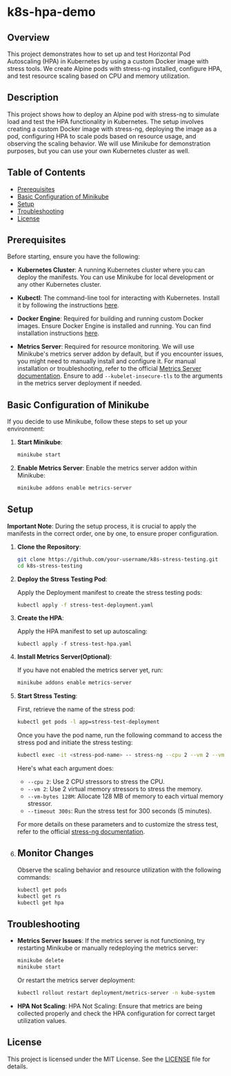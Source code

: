 # k8s-hpa-demo

## Overview

This project demonstrates how to set up and test Horizontal Pod Autoscaling (HPA) in Kubernetes by using a custom Docker image with stress tools. We create Alpine pods with stress-ng installed, configure HPA, and test resource scaling based on CPU and memory utilization.

## Description

This project shows how to deploy an Alpine pod with stress-ng to simulate load and test the HPA functionality in Kubernetes. The setup involves creating a custom Docker image with stress-ng, deploying the image as a pod, configuring HPA to scale pods based on resource usage, and observing the scaling behavior. We will use Minikube for demonstration purposes, but you can use your own Kubernetes cluster as well.

## Table of Contents

- [Prerequisites](#prerequisites)
- [Basic Configuration of Minikube](#basic-configuration-of-minikube)
- [Setup](#setup)
- [Troubleshooting](#troubleshooting)
- [License](#license)

## Prerequisites

Before starting, ensure you have the following:

- **Kubernetes Cluster**: A running Kubernetes cluster where you can deploy the manifests. You can use Minikube for local development or any other Kubernetes cluster.

- **Kubectl**: The command-line tool for interacting with Kubernetes. Install it by following the instructions [here](https://kubernetes.io/docs/tasks/tools/install-kubectl/).

- **Docker Engine**: Required for building and running custom Docker images. Ensure Docker Engine is installed and running. You can find installation instructions [here](https://docs.docker.com/get-docker/).

- **Metrics Server**: Required for resource monitoring. We will use Minikube's metrics server addon by default, but if you encounter issues, you might need to manually install and configure it. For manual installation or troubleshooting, refer to the official [Metrics Server documentation](https://github.com/kubernetes-sigs/metrics-server). Ensure to add `--kubelet-insecure-tls` to the arguments in the metrics server deployment if needed.

## Basic Configuration of Minikube

If you decide to use Minikube, follow these steps to set up your environment:

1. **Start Minikube**:
   ```bash
   minikube start
   ```
2. **Enable Metrics Server**:
   Enable the metrics server addon within Minikube:
   ```bash
   minikube addons enable metrics-server
   ```

## Setup

**Important Note**: During the setup process, it is crucial to apply the manifests in the correct order, one by one, to ensure proper configuration.

1. **Clone the Repository**:
   ```bash
   git clone https://github.com/your-username/k8s-stress-testing.git
   cd k8s-stress-testing
   ```

2. **Deploy the Stress Testing Pod**:
   
   Apply the Deployment manifest to create the stress testing pods:
   ```bash
   kubectl apply -f stress-test-deployment.yaml
   ```

3. **Create the HPA**:
   
   Apply the HPA manifest to set up autoscaling:
   ```
   kubectl apply -f stress-test-hpa.yaml
   ```

4. **Install Metrics Server(Optional)**:
   
   If you have not enabled the metrics server yet, run:
   ```bash
   minikube addons enable metrics-server
   ```

5. **Start Stress Testing**:
   
   First, retrieve the name of the stress pod:
   ```bash
   kubectl get pods -l app=stress-test-deployment
   ```
   Once you have the pod name, run the following command to access the stress pod and initiate the stress testing:
   ```bash
   kubectl exec -it <stress-pod-name> -- stress-ng --cpu 2 --vm 2 --vm-bytes 128M --timeout 300s
   ```
   Here's what each argument does:

   - `--cpu 2`: Use 2 CPU stressors to stress the CPU.
   - `--vm 2`: Use 2 virtual memory stressors to stress the memory.
   - `--vm-bytes 128M`: Allocate 128 MB of memory to each virtual memory stressor.
   - `--timeout 300s`: Run the stress test for 300 seconds (5 minutes).

   For more details on these parameters and to customize the stress test, refer to the official [stress-ng documentation](https://github.com/ColinIanKing/stress-ng).

6. ## Monitor Changes

   Observe the scaling behavior and resource utilization with the following commands:

   ```bash
   kubectl get pods
   kubectl get rs
   kubectl get hpa
   ```

## Troubleshooting

- **Metrics Server Issues**: If the metrics server is not functioning, try restarting Minikube or manually redeploying the metrics server:

  ```bash
  minikube delete
  minikube start
  ```
  Or restart the metrics server deployment:
  ```bash
  kubectl rollout restart deployment/metrics-server -n kube-system
  ```
- **HPA Not Scaling**: HPA Not Scaling: Ensure that metrics are being collected properly and check the HPA configuration for correct target utilization values.

## License

This project is licensed under the MIT License. See the [LICENSE](LICENSE) file for details.
